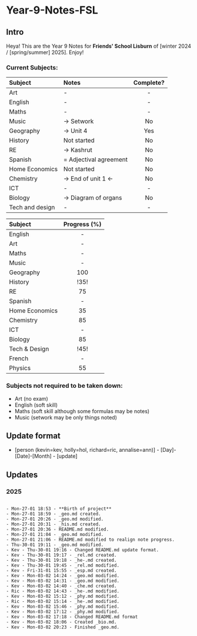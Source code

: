 # Year-9-Notes-FSL

## Intro

Heya! This are the Year 9 Notes for **Friends' School Lisburn** of [winter 2024 / [spring/summer] 2025]. Enjoy!

### Current Subjects:
|Subject|Notes|Complete?|
|:------|:----|:-------:|
|Art|-|-|
|English|-|-|
|Maths|-|-|
|Music|-> Setwork| No |
|Geography|-> Unit 4| Yes |
|History|Not started| No |
|RE|-> Kashrut| No|
|Spanish|=  Adjectival agreement| No |
|Home Economics|Not started| No |
|Chemistry|-> End of unit 1 <-| No |
|ICT|-|-|
|Biology|-> Diagram of organs|No|
|Tech and design|-|-|


|Subject|Progress (%)|
|:-|:-:|
|English|-|
|Art|-|
|Maths|-|
|Music|-|
|Geography|100|
|History|!35!|
|RE|75|
|Spanish|-|
|Home Economics|35|
|Chemistry|85|
|ICT|-|
|Biology|85|
|Tech & Design|!45!|
|French|-|
|Physics|55|



### Subjects not required to be taken down:
- Art (no exam)
- English (soft skill)
- Maths (soft skill although some formulas may be notes)
- Music (setwork may be only things noted)

## Update format
- [person (kevin=kev, holly=hol, richard=ric, annalise=ann)] - [Day]-[Date]-[Month] - [update]

## Updates
### 2025

```

- Mon-27-01 18:53 - **Birth of project**
- Mon-27-01 18:59 - _geo.md created.
- Mon-27-01 20:26 - _geo.md modified.
- Mon-27-01 20:31 - _his.md created.
- Mon-27-01 20:36 - README.md modified.
- Mon-27-01 21:04 - _geo.md modified.
- Mon-27-01 21:06 - README.md modified to realign note progress.
- Thu-30-01 19:11 - _geo.md modified.
- Kev - Thu-30-01 19:16 - Changed README.md update format.
- Kev - Thu-30-01 19:17 - _rel.md created.
- Kev - Thu-30-01 19:18 - _he-.md created.
- Kev - Thu-30-01 19:45 - _rel.md modified.
- Kev - Fri-31-01 15:55 - _esp.md created.
- Kev - Mon-03-02 14:24 - _geo.md modified.
- Kev - Mon-03-02 14:31 - _geo.md modified.
- Kev - Mon-03-02 14:40 - _che.md created.
- Ric - Mon-03-02 14:43 - _he-.md modified.
- Kev - Mon-03-02 15:12 - _phy.md modified.
- Ric - Mon-03-02 15:14 - _he-.md modified.
- Kev - Mon-03-02 15:46 - _phy.md modified.
- Kev - Mon-03-02 17:12 - _phy.md modified.
- Kev - Mon-03-02 17:18 - Changed README.md format
- Kev - Mon-03-02 18:06 - Created _bio.md.
- Kev - Mon-03-02 20:23 - Finished _geo.md.


```
